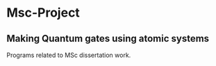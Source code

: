 # Msc-Project
## Making Quantum gates using atomic systems
Programs related to MSc dissertation work.
